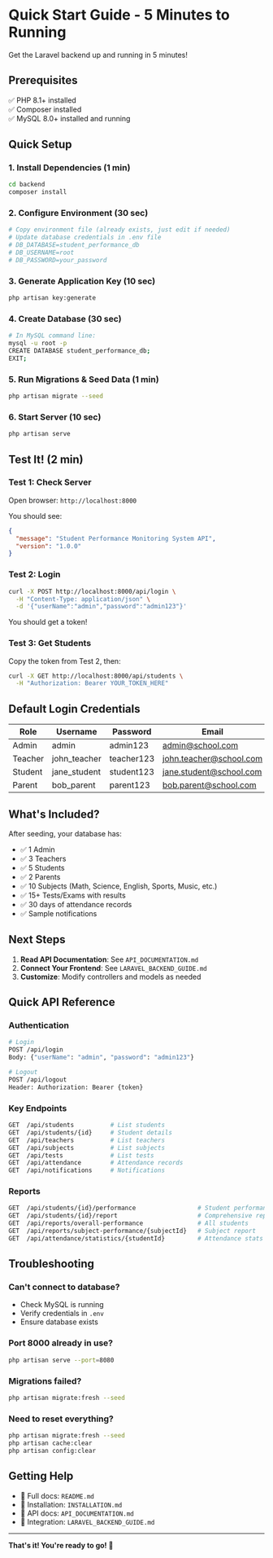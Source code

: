 # Quick Start Guide - 5 Minutes to Running

Get the Laravel backend up and running in 5 minutes!

## Prerequisites

✅ PHP 8.1+ installed  
✅ Composer installed  
✅ MySQL 8.0+ installed and running

## Quick Setup

### 1. Install Dependencies (1 min)
```bash
cd backend
composer install
```

### 2. Configure Environment (30 sec)
```bash
# Copy environment file (already exists, just edit if needed)
# Update database credentials in .env file
# DB_DATABASE=student_performance_db
# DB_USERNAME=root
# DB_PASSWORD=your_password
```

### 3. Generate Application Key (10 sec)
```bash
php artisan key:generate
```

### 4. Create Database (30 sec)
```bash
# In MySQL command line:
mysql -u root -p
CREATE DATABASE student_performance_db;
EXIT;
```

### 5. Run Migrations & Seed Data (1 min)
```bash
php artisan migrate --seed
```

### 6. Start Server (10 sec)
```bash
php artisan serve
```

## Test It! (2 min)

### Test 1: Check Server
Open browser: `http://localhost:8000`

You should see:
```json
{
  "message": "Student Performance Monitoring System API",
  "version": "1.0.0"
}
```

### Test 2: Login
```bash
curl -X POST http://localhost:8000/api/login \
  -H "Content-Type: application/json" \
  -d '{"userName":"admin","password":"admin123"}'
```

You should get a token!

### Test 3: Get Students
Copy the token from Test 2, then:
```bash
curl -X GET http://localhost:8000/api/students \
  -H "Authorization: Bearer YOUR_TOKEN_HERE"
```

## Default Login Credentials

| Role | Username | Password | Email |
|------|----------|----------|-------|
| Admin | admin | admin123 | admin@school.com |
| Teacher | john_teacher | teacher123 | john.teacher@school.com |
| Student | jane_student | student123 | jane.student@school.com |
| Parent | bob_parent | parent123 | bob.parent@school.com |

## What's Included?

After seeding, your database has:
- ✅ 1 Admin
- ✅ 3 Teachers  
- ✅ 5 Students
- ✅ 2 Parents
- ✅ 10 Subjects (Math, Science, English, Sports, Music, etc.)
- ✅ 15+ Tests/Exams with results
- ✅ 30 days of attendance records
- ✅ Sample notifications

## Next Steps

1. **Read API Documentation**: See `API_DOCUMENTATION.md`
2. **Connect Your Frontend**: See `LARAVEL_BACKEND_GUIDE.md`
3. **Customize**: Modify controllers and models as needed

## Quick API Reference

### Authentication
```bash
# Login
POST /api/login
Body: {"userName": "admin", "password": "admin123"}

# Logout
POST /api/logout
Header: Authorization: Bearer {token}
```

### Key Endpoints
```bash
GET  /api/students          # List students
GET  /api/students/{id}     # Student details
GET  /api/teachers          # List teachers
GET  /api/subjects          # List subjects
GET  /api/tests             # List tests
GET  /api/attendance        # Attendance records
GET  /api/notifications     # Notifications
```

### Reports
```bash
GET  /api/students/{id}/performance                 # Student performance
GET  /api/students/{id}/report                      # Comprehensive report
GET  /api/reports/overall-performance               # All students
GET  /api/reports/subject-performance/{subjectId}   # Subject report
GET  /api/attendance/statistics/{studentId}         # Attendance stats
```

## Troubleshooting

### Can't connect to database?
- Check MySQL is running
- Verify credentials in `.env`
- Ensure database exists

### Port 8000 already in use?
```bash
php artisan serve --port=8080
```

### Migrations failed?
```bash
php artisan migrate:fresh --seed
```

### Need to reset everything?
```bash
php artisan migrate:fresh --seed
php artisan cache:clear
php artisan config:clear
```

## Getting Help

- 📖 Full docs: `README.md`
- 🔧 Installation: `INSTALLATION.md`  
- 📡 API docs: `API_DOCUMENTATION.md`
- 🎯 Integration: `LARAVEL_BACKEND_GUIDE.md`

---

**That's it! You're ready to go! 🚀**

